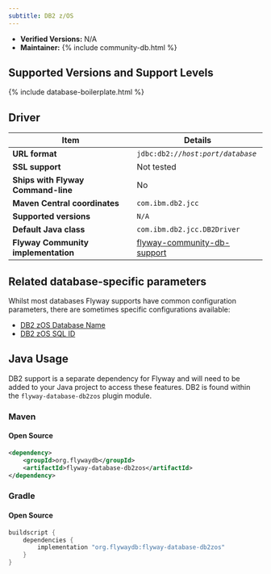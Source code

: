 ```yaml
---
subtitle: DB2 z/OS
---
```


- **Verified Versions:** N/A
- **Maintainer:** {% include community-db.html %}

## Supported Versions and Support Levels

{% include database-boilerplate.html %}

## Driver

| Item                                | Details                                                                                                               |
| ----------------------------------- | --------------------------------------------------------------------------------------------------------------------- |
| **URL format**                      | <code>jdbc:db2://<i>host</i>:<i>port</i>/<i>database</i></code>                                                       |
| **SSL support**                     | Not tested                                                                                                            |
| **Ships with Flyway Command-line**  | No                                                                                                                    |
| **Maven Central coordinates**       | `com.ibm.db2.jcc`                                                                                                     |
| **Supported versions**              | `N/A`                                                                                                                 |
| **Default Java class**              | `com.ibm.db2.jcc.DB2Driver`                                                                                           |
| **Flyway Community implementation** | [flyway-community-db-support](https://github.com/flyway/flyway-community-db-support/tree/main/flyway-database-db2zos) |

## Related database-specific parameters
Whilst most databases Flyway supports have common configuration parameters, there are sometimes specific configurations available:
- [DB2 zOS Database Name](<Configuration/Flyway Namespace/Flyway DB2 zOS Namespace/Flyway DB2 zOS Database Name Setting>)
- [DB2 zOS SQL ID](<Configuration/Flyway Namespace/Flyway DB2 zOS Namespace/Flyway DB2 zOS SQL ID Setting>)

## Java Usage
DB2 support is a separate dependency for Flyway and will need to be added to your Java project to access these features.
DB2 is found within the `flyway-database-db2zos` plugin module.
### Maven
#### Open Source
```xml
<dependency>
    <groupId>org.flywaydb</groupId>
    <artifactId>flyway-database-db2zos</artifactId>
</dependency>
```

### Gradle
#### Open Source
```groovy
buildscript {
    dependencies {
        implementation "org.flywaydb:flyway-database-db2zos"
    }
}
```
